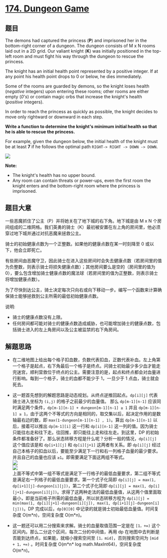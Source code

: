 # [174. Dungeon Game](https://leetcode.com/problems/dungeon-game/)

## 题目

The demons had captured the princess (**P**) and imprisoned her in the bottom-right corner of a dungeon. The dungeon consists of M x N rooms laid out in a 2D grid. Our valiant knight (**K**) was initially positioned in the top-left room and must fight his way through the dungeon to rescue the princess.

The knight has an initial health point represented by a positive integer. If at any point his health point drops to 0 or below, he dies immediately.

Some of the rooms are guarded by demons, so the knight loses health (*negative* integers) upon entering these rooms; other rooms are either empty (*0's*) or contain magic orbs that increase the knight's health (*positive* integers).

In order to reach the princess as quickly as possible, the knight decides to move only rightward or downward in each step.

**Write a function to determine the knight's minimum initial health so that he is able to rescue the princess.**

For example, given the dungeon below, the initial health of the knight must be at least **7** if he follows the optimal path `RIGHT-> RIGHT -> DOWN -> DOWN`.


![](https://img.halfrost.com/Leetcode/leetcode_174_0.png)

**Note:**

- The knight's health has no upper bound.
- Any room can contain threats or power-ups, even the first room the knight enters and the bottom-right room where the princess is imprisoned.


## 题目大意

一些恶魔抓住了公主（P）并将她关在了地下城的右下角。地下城是由 M x N 个房间组成的二维网格。我们英勇的骑士（K）最初被安置在左上角的房间里，他必须穿过地下城并通过对抗恶魔来拯救公主。

骑士的初始健康点数为一个正整数。如果他的健康点数在某一时刻降至 0 或以下，他会立即死亡。

有些房间由恶魔守卫，因此骑士在进入这些房间时会失去健康点数（若房间里的值为负整数，则表示骑士将损失健康点数）；其他房间要么是空的（房间里的值为 0），要么包含增加骑士健康点数的魔法球（若房间里的值为正整数，则表示骑士将增加健康点数）。

为了尽快到达公主，骑士决定每次只向右或向下移动一步。编写一个函数来计算确保骑士能够拯救到公主所需的最低初始健康点数。

说明:

- 骑士的健康点数没有上限。
- 任何房间都可能对骑士的健康点数造成威胁，也可能增加骑士的健康点数，包括骑士进入的左上角房间以及公主被监禁的右下角房间。

## 解题思路

- 在二维地图上给出每个格子扣血数，负数代表扣血，正数代表补血。左上角第一个格子是起点，右下角最后一个格子是终点。问骑士初始最少多少血才能走完迷宫，顺利营救位于终点的公主。需要注意的是，起点和终点都会对血量进行影响。每到一个格子，骑士的血都不能少于 1，一旦少于 1 点血，骑士就会死去。
- 这一题首先想到的解题思路是动态规划。从终点逆推回起点。`dp[i][j]` 代表骑士进入坐标为 `(i,j)` 的格子之前最少的血量值。 那么 `dp[m-1][n-1]` 应该同时满足两个条件，`dp[m-1][n-1] + dungeon[m-1][n-1] ≥ 1` 并且 `dp[m-1][n-1] ≥ 1`，由于这两个不等式的方向是相同的，取交集以后，起决定作用的是数轴最右边的数，即 `max(1-dungeon[m-1][n-1] , 1)`。算出 `dp[m-1][n-1]` 以后，接着可以推出 `dp[m-1][i]` 这一行和 `dp[i][n-1]` 这一列的值。因为骑士只能往右走和往下走。往回推，即只能往上走和往左走。到这里，DP 的初始条件都准备好了。那么状态转移方程是什么呢？分析一般的情况，`dp[i][j]` 这个值应该是和 `dp[i+1][j]` 和 `dp[i][j+1]` 这两者有关系。即 `dp[i][j]` 经过自己本格子的扣血以后，要能至少满足下一行和右一列格子血量的最少要求。并且自己的血量也应该 `≥1`。即需要满足下面这两组不等式。   
	 ![](https://img.halfrost.com/Leetcode/leetcode_174_1.png)  
	 ![](https://img.halfrost.com/Leetcode/leetcode_174_2.png)    
    上面不等式中第一组不等式是满足下一行格子的最低血量要求，第二组不等式是满足右一列格子的最低血量要求。第一个式子化简即 `dp[i][j] = max(1, dp[i+1][j]-dungeon[i][j])`，第二个式子化简即 `dp[i][j] = max(1, dp[i][j+1]-dungeon[i][j])`。求得了这两种走法的最低血量值，从这两个值里面取最小，即是当前格子所需的最低血量，所以状态转移方程为 `dp[i][j] = min(max(1, dp[i][j+1]-dungeon[i][j]), max(1, dp[i+1][j]-dungeon[i][j]))`。DP 完成以后，`dp[0][0]` 中记录的就是骑士初始最低血量值。时间复杂度 O(m\*n)，空间复杂度 O(m\*n)。

- 这一题还可以用二分搜索来求解。骑士的血量取值范围一定是在 `[1，+∞)` 这个区间内。那么二分这个区间，每次二分的中间值，再用 dp 在地图中去判断是否能到达终点，如果能，就缩小搜索空间至 `[1，mid]`，否则搜索空间为 `[mid + 1，+∞)` 。时间复杂度 O(m\*n\* log math.MaxInt64)，空间复杂度 O(m\*n)。
